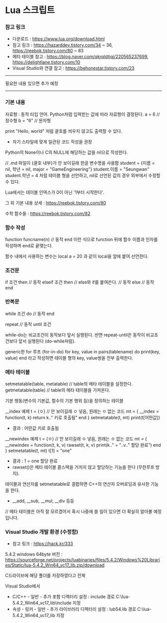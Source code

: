 # Lua 스크립트

### 참고 링크
- 다운로드 : https://www.lua.org/download.html
- 참고 링크 : https://hazarddev.tistory.com/34 ~ 36, https://reebok.tistory.com/80 ~ 83
- 메타 테이블 참고 : https://blog.naver.com/qkrqldtjqj/220565237699, https://delightlane.tistory.com/10
- Visual Studio와 연결 참고 : https://behonestar.tistory.com/23
---

필요한 내용 있으면 추가 예정

---

### 기본 내용

자료형 : 동적 타입 언어. Python처럼 입력받는 값에 따라 자료형이 결정된다.
a = 6 // 정수형
b = "6" // 문자형

print "Hello, world" 처럼 괄호를 씌우지 않고도 출력할 수 있다.
- 자기 스타일에 맞게 일관된 코드 작성을 권장

Python의 None이나 C의 NULL에 해당하는 값을 nil으로 작성한다.

// .md 파일이 {괄호 내부}가 안 보이길래 한글 변수명을 사용함
student = {이름 = nil, 학년 = nil, major = "GameEngineering"}
student.이름 = "Seungwan"
student.학년 = 4
처럼 테이블 형을 선언하고, nil로 선언된 값의 경우 외부에서 수정할 수 있다.

Lua에서는 테이블 인덱스가 0이 아닌 '1부터 시작한다'.

그 외 기본 내용 상세 : https://reebok.tistory.com/80

수학 함수들 : https://reebok.tistory.com/82

### 함수 작성
function funcname(n)
// 동작
end
이런 식으로 function 뒤에 함수 이름과 인자를 작성하며 end로 끝맺는다.

함수 내에서 사용하는 변수는 local a = 20 과 같이 local을 앞에 붙여 선언한다.

### 조건문
if 조건 then
// 동작
elseif 조건 then // else와 if를 붙여쓴다.
// 동작
else
// 동작
end

### 반복문

while 조건 do
// 동작
end

repeat 
// 동작
until 조건

while-do는 비교조건이 동작보다 앞서 실행된다. 
반면 repeat-until은 동작이 비교조건보다 앞서 실행된다 (do-while처럼).

generic한 for 루프 (for-in-do)
for key, value in pairs(tablename) do
print(key, value)
end
라고 작성하면 테이블 형의 key, value쌍을 전부 출력한다.

### 메타 테이블
setmetatable(table, metatable) // table의 메타 테이블을 설정한다.
getmetatable(table) // table의 메타 테이블을 가져온다.

기본 행동(변수의 기본값, 함수의 기본 행위 등)을 정의하는 테이블

__index 예제
t = {ㅇ} // 안 보이길래 ㅇ 넣음, 원래는 ㅇ 없는 코드
mt = {
    __index = function(t, k)
        return k.." 키로 호출됨"
    end
}
setmetatable(t, mt)
print(t[어떤값])

- 결과 : 어떤값 키로 호출됨

__newindex 예제
t = {ㅇ} // 안 보이길래 ㅇ 넣음, 원래는 ㅇ 없는 코드
mt = {
    __newindex = function(t, k, v)
        rawset(t, k, v)
        print(k.." = "..v.." 할당 완료")
    end
}
setmetatable(t, mt)
t[1] = "one"

- 결과 : 1 = one 할당 완료
- rawset()은 메타 테이블 콜스택을 거치지 않고 할당하는 기능을 한다 (무한루프 방지).

테이블과 연산자를 setmetatable로 결합하면 C++의 연산자 오버로딩과 유사한 기능을 한다.
- __add, __sub, __mul, __div 등등

// 메타 테이블은 아직 잘 모르겠어서 혹시 나중에 쓸 일이 있으면 더 확실히 알아볼 예정입니다.

### Visual Studio 개발 환경 (수정함)
- 참고 링크 : https://hack.kr/333

5.4.2 windows 64byte 버전 : https://sourceforge.net/projects/luabinaries/files/5.4.2/Windows%20Libraries/Static/lua-5.4.2_Win64_vc17_lib.zip/download

C드라이브에 해당 폴더를 저장하였다고 전제

Visual Studio에서
- C/C++ - 일반 - 추가 포함 디렉터리 설정 : include 경로 C:\lua-5.4.2_Win64_vc17_lib\include 지정
- 속성 - 링커 - 일반 - 추가 라이브러리 디렉터리 설정 : lub54.lib 경로 C:\lua-5.4.2_Win64_vc17_lib 지정